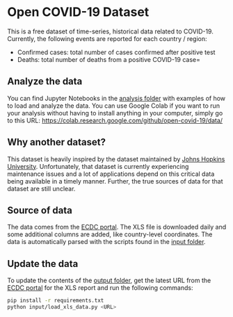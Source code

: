 # Open COVID-19 Dataset
This is a free dataset of time-series, historical data related to COVID-19.
Currently, the following events are reported for each country / region:
* Confirmed cases: total number of cases confirmed after positive test
* Deaths: total number of deaths from a positive COVID-19 case=

## Analyze the data
You can find Jupyter Notebooks in the [analysis folder](input) with examples
of how to load and analyze the data. You can use Google Colab if you want to 
run your analysis without having to install anything in your computer, simply 
go to this URL: https://colab.research.google.com/github/open-covid-19/data/

## Why another dataset?
This dataset is heavily inspired by the dataset maintained by 
[Johns Hopkins University][1]. Unfortunately, that dataset is currently 
experiencing maintenance issues and a lot of applications depend on this 
critical data being available in a timely manner. Further, the true sources
of data for that dataset are still unclear.

## Source of data
The data comes from the [ECDC portal][2]. The XLS file is downloaded daily and
some additional columns are added, like country-level coordinates. The data is
automatically parsed with the scripts found in the [input folder](input).

## Update the data
To update the contents of the [output folder](output), get the latest URL from
the [ECDC portal][2] for the XLS report and run the following commands:
```sh
pip install -r requirements.txt
python input/load_xls_data.py <URL>
```

[1]: https://github.com/CSSEGISandData/COVID-19
[2]: https://www.ecdc.europa.eu/en/publications-data/download-todays-data-geographic-distribution-covid-19-cases-worldwide